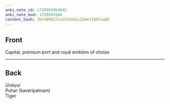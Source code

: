 ```yaml
---
anki_note_id: 1720503564045
anki_note_mod: 1720503564
content_hash: 3bfd89027ce157e5dcc220e7100fea05
---
```


## Front

Capital, premium port and royal emblem of cholas

<hr/>

## Back

Uraiyur  
Puhar (kaveripatnam)  
Tiger